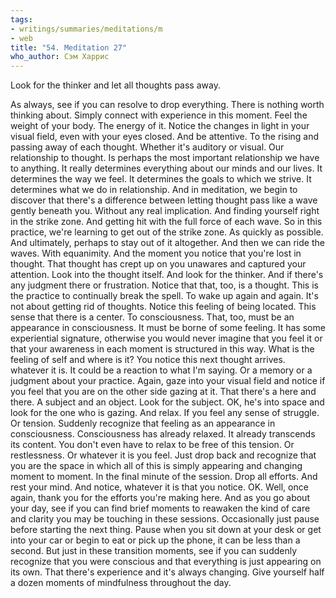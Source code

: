 ```yaml
---
tags:
- writings/summaries/meditations/m
- web
title: "54. Meditation 27"
who_author: Сэм Харрис
---
```


Look for the thinker and let all thoughts pass away.

As always, see if you can resolve to drop everything. There is nothing worth thinking about. Simply connect with experience in this moment. Feel the weight of your body. The energy of it. Notice the changes in light in your visual field, even with your eyes closed. And be attentive. To the rising and passing away of each thought. Whether it's auditory or visual. Our relationship to thought. Is perhaps the most important relationship we have to anything. It really determines everything about our minds and our lives. It determines the way we feel. It determines the goals to which we strive. It determines what we do in relationship. And in meditation, we begin to discover that there's a difference between letting thought pass like a wave gently beneath you. Without any real implication. And finding yourself right in the strike zone. And getting hit with the full force of each wave. So in this practice, we're learning to get out of the strike zone. As quickly as possible. And ultimately, perhaps to stay out of it altogether. And then we can ride the waves. With equanimity. And the moment you notice that you're lost in thought. That thought has crept up on you unawares and captured your attention. Look into the thought itself. And look for the thinker. And if there's any judgment there or frustration. Notice that that, too, is a thought. This is the practice to continually break the spell. To wake up again and again. It's not about getting rid of thoughts. Notice this feeling of being located. This sense that there is a center. To consciousness. That, too, must be an appearance in consciousness. It must be borne of some feeling. It has some experiential signature, otherwise you would never imagine that you feel it or that your awareness in each moment is structured in this way. What is the feeling of self and where is it? You notice this next thought arrives. whatever it is. It could be a reaction to what I'm saying. Or a memory or a judgment about your practice. Again, gaze into your visual field and notice if you feel that you are on the other side gazing at it. That there's a here and there. A subject and an object. Look for the subject. OK, he's into space and look for the one who is gazing. And relax. If you feel any sense of struggle. Or tension. Suddenly recognize that feeling as an appearance in consciousness. Consciousness has already relaxed. It already transcends its content. You don't even have to relax to be free of this tension. Or restlessness. Or whatever it is you feel. Just drop back and recognize that you are the space in which all of this is simply appearing and changing moment to moment. In the final minute of the session. Drop all efforts. And rest your mind. And notice, whatever it is that you notice. OK. Well, once again, thank you for the efforts you're making here. And as you go about your day, see if you can find brief moments to reawaken the kind of care and clarity you may be touching in these sessions. Occasionally just pause before starting the next thing. Pause when you sit down at your desk or get into your car or begin to eat or pick up the phone, it can be less than a second. But just in these transition moments, see if you can suddenly recognize that you were conscious and that everything is just appearing on its own. That there's experience and it's always changing. Give yourself half a dozen moments of mindfulness throughout the day.
